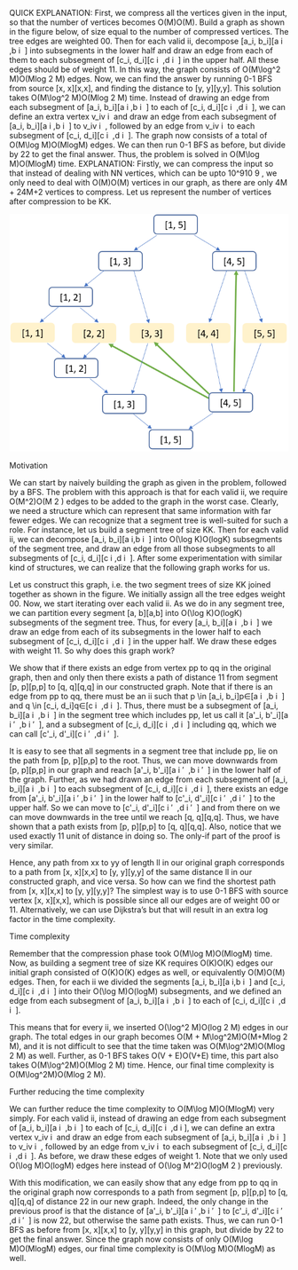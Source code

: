 QUICK EXPLANATION:
First, we compress all the vertices given in the input, so that the number of vertices becomes O(M)O(M).
Build a graph as shown in the figure below, of size equal to the number of compressed vertices. The tree edges are weighted 00. Then for each valid ii, decompose [a_i, b_i][a
i
​
,b
i
​
] into subsegments in the lower half and draw an edge from each of them to each subsegment of [c_i, d_i][c
i
​
,d
i
​
] in the upper half. All these edges should be of weight 11. In this way, the graph consists of O(M\log^2 M)O(Mlog
2
M) edges. Now, we can find the answer by running 0-1 BFS from source [x, x][x,x], and finding the distance to [y, y][y,y]. This solution takes O(M\log^2 M)O(Mlog
2
M) time.
Instead of drawing an edge from each subsegment of [a_i, b_i][a
i
​
,b
i
​
] to each of [c_i, d_i][c
i
​
,d
i
​
], we can define an extra vertex v_iv
i
​
and draw an edge from each subsegment of [a_i, b_i][a
i
​
,b
i
​
] to v_iv
i
​
, followed by an edge from v_iv
i
​
to each subsegment of [c_i, d_i][c
i
​
,d
i
​
]. The graph now consists of a total of O(M\log M)O(MlogM) edges. We can then run 0-1 BFS as before, but divide by 22 to get the final answer. Thus, the problem is solved in O(M\log M)O(MlogM) time.
EXPLANATION:
Firstly, we can compress the input so that instead of dealing with NN vertices, which can be upto 10^910
9
, we only need to deal with O(M)O(M) vertices in our graph, as there are only 4M + 24M+2 vertices to compress. Let us represent the number of vertices after compression to be KK.

![./sample.png](./sample.png?raw=true)

Motivation

We can start by naively building the graph as given in the problem, followed by a BFS. The problem with this approach is that for each valid ii, we require O(M^2)O(M
2
) edges to be added to the graph in the worst case. Clearly, we need a structure which can represent that same information with far fewer edges. We can recognize that a segment tree is well-suited for such a role. For instance, let us build a segment tree of size KK. Then for each valid ii, we can decompose [a_i, b_i][a
i
​
,b
i
​
] into O(\log K)O(logK) subsegments of the segment tree, and draw an edge from all those subsegments to all subsegments of [c_i, d_i][c
i
​
,d
i
​
]. After some experimentation with similar kind of structures, we can realize that the following graph works for us.


Let us construct this graph, i.e. the two segment trees of size KK joined together as shown in the figure. We initially assign all the tree edges weight 00. Now, we start iterating over each valid ii. As we do in any segment tree, we can partition every segment [a, b][a,b] into O(\log K)O(logK) subsegments of the segment tree. Thus, for every [a_i, b_i][a
i
​
,b
i
​
] we draw an edge from each of its subsegments in the lower half to each subsegment of [c_i, d_i][c
i
​
,d
i
​
] in the upper half. We draw these edges with weight 11. So why does this graph work?

We show that if there exists an edge from vertex pp to qq in the original graph, then and only then there exists a path of distance 11 from segment [p, p][p,p] to [q, q][q,q] in our constructed graph. Note that if there is an edge from pp to qq, there must be an ii such that p \in [a_i, b_i]p∈[a
i
​
,b
i
​
] and q \in [c_i, d_i]q∈[c
i
​
,d
i
​
]. Thus, there must be a subsegment of [a_i, b_i][a
i
​
,b
i
​
] in the segment tree which includes pp, let us call it [a'_i, b'_i][a
i
′
​
,b
i
′
​
], and a subsegment of [c_i, d_i][c
i
​
,d
i
​
] including qq, which we can call [c'_i, d'_i][c
i
′
​
,d
i
′
​
].

It is easy to see that all segments in a segment tree that include pp, lie on the path from [p, p][p,p] to the root. Thus, we can move downwards from [p, p][p,p] in our graph and reach [a'_i, b'_i][a
i
′
​
,b
i
′
​
] in the lower half of the graph. Further, as we had drawn an edge from each subsegment of [a_i, b_i][a
i
​
,b
i
​
] to each subsegment of [c_i, d_i][c
i
​
,d
i
​
], there exists an edge from [a'_i, b'_i][a
i
′
​
,b
i
′
​
] in the lower half to [c'_i, d'_i][c
i
′
​
,d
i
′
​
] to the upper half. So we can move to [c'_i, d'_i][c
i
′
​
,d
i
′
​
] and from there on we can move downwards in the tree until we reach [q, q][q,q]. Thus, we have shown that a path exists from [p, p][p,p] to [q, q][q,q]. Also, notice that we used exactly 11 unit of distance in doing so. The only-if part of the proof is very similar.

Hence, any path from xx to yy of length ll in our original graph corresponds to a path from [x, x][x,x] to [y, y][y,y] of the same distance ll in our constructed graph, and vice versa. So how can we find the shortest path from [x, x][x,x] to [y, y][y,y]? The simplest way is to use 0-1 BFS with source vertex [x, x][x,x], which is possible since all our edges are of weight 00 or 11. Alternatively, we can use Dijkstra’s but that will result in an extra log factor in the time complexity.

Time complexity

Remember that the compression phase took O(M\log M)O(MlogM) time. Now, as building a segment tree of size KK requires O(K)O(K) edges our initial graph consisted of O(K)O(K) edges as well, or equivalently O(M)O(M) edges. Then, for each ii we divided the segments [a_i, b_i][a
i
​
,b
i
​
] and [c_i, d_i][c
i
​
,d
i
​
] into their O(\log M)O(logM) subsegments, and we defined an edge from each subsegment of [a_i, b_i][a
i
​
,b
i
​
] to each of [c_i, d_i][c
i
​
,d
i
​
].

This means that for every ii, we inserted O(\log^2 M)O(log
2
M) edges in our graph. The total edges in our graph becomes O(M + M\log^2M)O(M+Mlog
2
M), and it is not difficult to see that the time taken was O(M\log^2M)O(Mlog
2
M) as well. Further, as 0-1 BFS takes O(V + E)O(V+E) time, this part also takes O(M\log^2M)O(Mlog
2
M) time. Hence, our final time complexity is O(M\log^2M)O(Mlog
2
M).

Further reducing the time complexity

We can further reduce the time complexity to O(M\log M)O(MlogM) very simply. For each valid ii, instead of drawing an edge from each subsegment of [a_i, b_i][a
i
​
,b
i
​
] to each of [c_i, d_i][c
i
​
,d
i
​
], we can define an extra vertex v_iv
i
​
and draw an edge from each subsegment of [a_i, b_i][a
i
​
,b
i
​
] to v_iv
i
​
, followed by an edge from v_iv
i
​
to each subsegment of [c_i, d_i][c
i
​
,d
i
​
]. As before, we draw these edges of weight 1. Note that we only used O(\log M)O(logM) edges here instead of O(\log M^2)O(logM
2
) previously.

With this modification, we can easily show that any edge from pp to qq in the original graph now corresponds to a path from segment [p, p][p,p] to [q, q][q,q] of distance 22 in our new graph. Indeed, the only change in the previous proof is that the distance of [a'_i, b'_i][a
i
′
​
,b
i
′
​
] to [c'_i, d'_i][c
i
′
​
,d
i
′
​
] is now 22, but otherwise the same path exists. Thus, we can run 0-1 BFS as before from [x, x][x,x] to [y, y][y,y] in this graph, but divide by 22 to get the final answer. Since the graph now consists of only O(M\log M)O(MlogM) edges, our final time complexity is O(M\log M)O(MlogM) as well.

